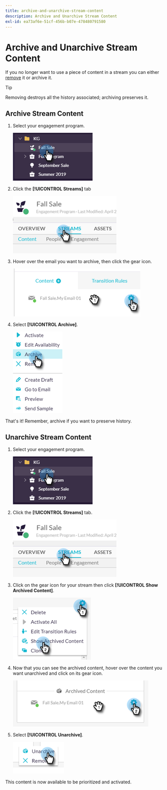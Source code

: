 ```yaml
---
title: archive-and-unarchive-stream-content
description: Archive and Unarchive Stream Content
exl-id: ea73af6e-51cf-456b-b07e-478480791580
---
```

# Archive and Unarchive Stream Content

If you no longer want to use a piece of content in a stream you can either [remove](/help/sky/remove-stream-content.md) it or archive it.

>[!TIP]
>
>Removing destroys all the history associated; archiving
>preserves it.

## Archive Stream Content

1. Select your engagement program.

   ![Image One](/help/sky/assets/engagement-programs/archive-and-unarchive-stream-content/archive-and-unarchive-stream-content-1.png)

1. Click the **[!UICONTROL Streams]** tab

   ![Image Two](/help/sky/assets/engagement-programs/archive-and-unarchive-stream-content/archive-and-unarchive-stream-content-2.png)

1. Hover over the email you want to archive, then click the gear icon.

   ![Image Three](/help/sky/assets/engagement-programs/archive-and-unarchive-stream-content/archive-and-unarchive-stream-content-3.png)

1. Select **[!UICONTROL Archive]**.

   ![Image Four](/help/sky/assets/engagement-programs/archive-and-unarchive-stream-content/archive-and-unarchive-stream-content-4.png)

That's it! Remember, archive if you want to preserve history.

## Unarchive Stream Content

1. Select your engagement program.

   ![Image Five](/help/sky/assets/engagement-programs/archive-and-unarchive-stream-content/archive-and-unarchive-stream-content-5.png)

1. Click the **[!UICONTROL Streams]** tab.

   ![Image Six](/help/sky/assets/engagement-programs/archive-and-unarchive-stream-content/archive-and-unarchive-stream-content-6.png)

1. Click on the gear icon for your stream then click **[!UICONTROL Show Archived Content]**.

   ![Image Seven](/help/sky/assets/engagement-programs/archive-and-unarchive-stream-content/archive-and-unarchive-stream-content-7.png)

1. Now that you can see the archived content, hover over the content you want unarchived and click on its gear icon.

   ![Image Eight](/help/sky/assets/engagement-programs/archive-and-unarchive-stream-content/archive-and-unarchive-stream-content-8.png)

1. Select **[!UICONTROL Unarchive]**.

   ![Image Nine](/help/sky/assets/engagement-programs/archive-and-unarchive-stream-content/archive-and-unarchive-stream-content-9.png)

This content is now available to be prioritized and activated.
